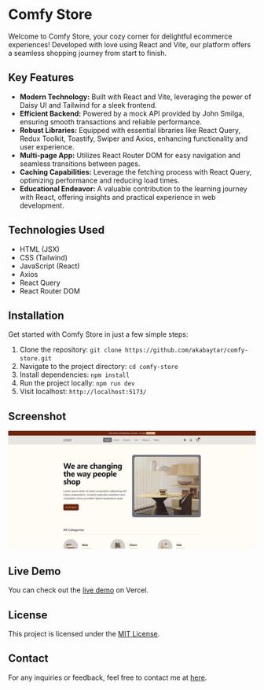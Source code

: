 # Comfy Store
Welcome to Comfy Store, your cozy corner for delightful ecommerce experiences! Developed with love using React and Vite, our platform offers a seamless shopping journey from start to finish.

## Key Features
- **Modern Technology:** Built with React and Vite, leveraging the power of Daisy UI and Tailwind for a sleek frontend.
- **Efficient Backend:** Powered by a mock API provided by John Smilga, ensuring smooth transactions and reliable performance.
- **Robust Libraries:** Equipped with essential libraries like React Query, Redux Toolkit, Toastify, Swiper and Axios, enhancing functionality and user experience.
- **Multi-page App:** Utilizes React Router DOM for easy navigation and seamless transitions between pages.
- **Caching Capabilities:** Leverage the fetching process with React Query, optimizing performance and reducing load times.
- **Educational Endeavor:** A valuable contribution to the learning journey with React, offering insights and practical experience in web development.

## Technologies Used

- HTML (JSX)
- CSS (Tailwind)
- JavaScript (React)
- Axios
- React Query
- React Router DOM

## Installation
Get started with Comfy Store in just a few simple steps:

1. Clone the repository:
   `git clone https://github.com/akabaytar/comfy-store.git`
2. Navigate to the project directory:
   `cd comfy-store`
3. Install dependencies:
   `npm install`
4. Run the project locally:
   `npm run dev`
5. Visit localhost:
   `http://localhost:5173/`

## Screenshot

![Screenshot](/public/screen.png)

## Live Demo
You can check out the [live demo](https://react-ecommerce-burakbilgili.vercel.app) on Vercel.

## License

This project is licensed under the [MIT License](/LICENSE).

## Contact

For any inquiries or feedback, feel free to contact me at [here](mailto:contact@burakbilgili.co.uk).
